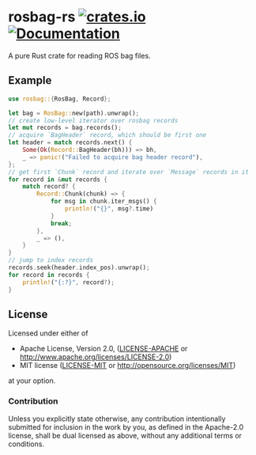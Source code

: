 # rosbag-rs [![crates.io](https://img.shields.io/crates/v/rosbag.svg)](https://crates.io/crates/rosbag) [![Documentation](https://docs.rs/rosbag/badge.svg)](https://docs.rs/rosbag)

A pure Rust crate for reading ROS bag files.

## Example
```rust
use rosbag::{RosBag, Record};

let bag = RosBag::new(path).unwrap();
// create low-level iterator over rosbag records
let mut records = bag.records();
// acquire `BagHeader` record, which should be first one
let header = match records.next() {
    Some(Ok(Record::BagHeader(bh))) => bh,
    _ => panic!("Failed to acquire bag header record"),
};
// get first `Chunk` record and iterate over `Message` records in it
for record in &mut records {
    match record? {
        Record::Chunk(chunk) => {
            for msg in chunk.iter_msgs() {
                println!("{}", msg?.time)
            }
            break;
        },
        _ => (),
    }
}
// jump to index records
records.seek(header.index_pos).unwrap();
for record in records {
    println!("{:?}", record?);
}
```

## License

Licensed under either of

 * Apache License, Version 2.0, ([LICENSE-APACHE](LICENSE-APACHE) or http://www.apache.org/licenses/LICENSE-2.0)
 * MIT license ([LICENSE-MIT](LICENSE-MIT) or http://opensource.org/licenses/MIT)

at your option.

### Contribution

Unless you explicitly state otherwise, any contribution intentionally submitted
for inclusion in the work by you, as defined in the Apache-2.0 license, shall be dual licensed as above, without any
additional terms or conditions.